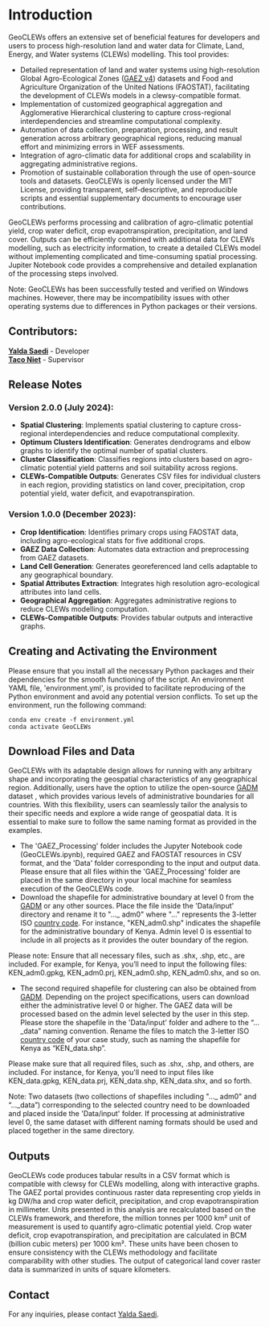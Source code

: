 Introduction
=====================================

GeoCLEWs offers an extensive set of beneficial features for developers and users to process high-resolution land and water data for Climate, Land, Energy, and Water systems (CLEWs) modelling. This tool provides:
- Detailed representation of land and water systems using high-resolution Global Agro-Ecological Zones ([GAEZ v4](https://gaez.fao.org/)) datasets and Food and Agriculture Organization of the United Nations (FAOSTAT), facilitating the development of CLEWs models in a clewsy-compatible format.
- Implementation of customized geographical aggregation and Agglomerative Hierarchical clustering to capture cross-regional interdependencies and streamline computational complexity.
- Automation of data collection, preparation, processing, and result generation across arbitrary geographical regions, reducing manual effort and minimizing errors in WEF assessments.
- Integration of agro-climatic data for additional crops and scalability in aggregating administrative regions.
- Promotion of sustainable collaboration through the use of open-source tools and datasets. GeoCLEWs is openly licensed under the MIT License, providing transparent, self-descriptive, and reproducible scripts and essential supplementary documents to encourage user contributions.

GeoCLEWs performs processing and calibration of agro-climatic potential yield, crop water deficit, crop evapotranspiration, precipitation, and land cover. Outputs can be efficiently combined with additional data for CLEWs modelling, such as electricity information, to create a detailed CLEWs model without implementing complicated and time-consuming spatial processing. Jupiter Notebook code provides a comprehensive and detailed explanation of the processing steps involved.

Note: GeoCLEWs has been successfully tested and verified on Windows machines. However, there may be incompatibility issues with other operating systems due to differences in Python packages or their versions. 

Contributors:
------------------------------------------------
**[Yalda Saedi](https://github.com/Ysaedi)** - Developer<br />
**[Taco Niet](https://github.com/tniet)** - Supervisor<br />


Release Notes
------------------------------------------------
### Version 2.0.0 (July 2024):

- **Spatial Clustering**: Implements spatial clustering to capture cross-regional interdependencies and reduce computational complexity.
- **Optimum Clusters Identification**: Generates dendrograms and elbow graphs to identify the optimal number of spatial clusters.
- **Cluster Classification**: Classifies regions into clusters based on agro-climatic potential yield patterns and soil suitability across regions.
- **CLEWs-Compatible Outputs**: Generates CSV files for individual clusters in each region, providing statistics on land cover, precipitation, crop potential yield, water deficit, and evapotranspiration.


### Version 1.0.0 (December 2023):
- **Crop Identification**: Identifies primary crops using FAOSTAT data, including agro-ecological stats for five additional crops.
- **GAEZ Data Collection**: Automates data extraction and preprocessing from GAEZ datasets.
- **Land Cell Generation**: Generates georeferenced land cells adaptable to any geographical boundary.
- **Spatial Attributes Extraction**: Integrates high resolution agro-ecological attributes into land cells.
- **Geographical Aggregation**: Aggregates administrative regions to reduce CLEWs modelling computation.
- **CLEWs-Compatible Outputs**: Provides tabular outputs and interactive graphs.

Creating and Activating the Environment
------------------------------------------------
Please ensure that you install all the necessary Python packages and their dependencies for the smooth functioning of the script. An environment YAML file, 'environment.yml', is provided to facilitate reproducing of the Python environment and avoid any potential version conflicts. 
To set up the environment, run the following command:


    conda env create -f environment.yml
    conda activate GeoCLEWs

Download Files and Data
--------------------------------------------------
GeoCLEWs with its adaptable design allows for running with any arbitrary shape and incorporating the geospatial characteristics of any geographical region. Additionally, users have the option to utilize the open-source [GADM](https://gadm.org/download_country.html) dataset , which provides various levels of administrative boundaries for all countries. With this flexibility, users can seamlessly tailor the analysis to their specific needs and explore a wide range of geospatial data. It is essential to make sure to follow the same naming format as provided in the examples.
-	The 'GAEZ_Processing' folder includes the Jupyter Notebook code (GeoCLEWs.ipynb), required GAEZ and FAOSTAT resources in CSV format, and the 'Data' folder corresponding to the input and output data. Please ensure that all files within the 'GAEZ_Processing' folder are placed in the same directory in your local machine for seamless execution of the GeoCLEWs code.
-	Download the shapefile for administrative boundary at level 0 from the [GADM](https://gadm.org/download_country.html) or any other sources. Place the file inside the 'Data/input' directory and rename it to "..._ adm0" where "..." represents the 3-letter ISO [country code]( https://www.nationsonline.org/oneworld/country_code_list.htm). For instance, "KEN_adm0.shp" indicates the shapefile for the administrative boundary of Kenya. Admin level 0 is essential to include in all projects as it provides the outer boundary of the region.

Please note: Ensure that all necessary files, such as .shx, .shp, etc., are included. For example, for Kenya, you’ll need to input the following files: KEN_adm0.gpkg, KEN_adm0.prj, KEN_adm0.shp, KEN_adm0.shx, and so on.	
-	The second required shapefile for clustering can also be obtained from [GADM](https://gadm.org/download_country.html). Depending on the project specifications, users can download either the administrative level 0 or higher. The GAEZ data will be processed based on the admin level selected by the user in this step. Please store the shapefile in the 'Data/input' folder and adhere to the “…_data” naming convention. Rename the files to match the 3-letter ISO [country code]( https://www.nationsonline.org/oneworld/country_code_list.htm) of your case study, such as naming the shapefile for Kenya as “KEN_data.shp”.

Please make sure that all required files, such as .shx, .shp, and others, are included. For instance, for Kenya, you'll need to input files like KEN_data.gpkg, KEN_data.prj, KEN_data.shp, KEN_data.shx, and so forth.


Note: Two datasets (two collections of shapefiles including "..._ adm0" and “…_data”) corresponding to the selected country need to be downloaded and placed inside the 'Data/input' folder. If processing at administrative level 0, the same dataset with different naming formats should be used and placed together in the same directory.

Outputs
---------------------------------------------------
GeoCLEWs code produces tabular results in a CSV format which is compatible with clewsy for CLEWs modelling, along with interactive graphs. The GAEZ portal provides continuous raster data representing crop yields in kg DW/ha and crop water deficit, precipitation, and crop evapotranspiration in millimeter. Units presented in this analysis are recalculated based on the CLEWs framework, and therefore, the million tonnes per 1000 km² unit of measurement is used to quantify agro-climatic potential yield. Crop water deficit, crop evapotranspiration, and precipitation are calculated in BCM (billion cubic meters) per 1000 km². These units have been chosen to ensure consistency with the CLEWs methodology and facilitate comparability with other studies. The output of categorical land cover raster data is summarized in units of square kilometers. 

Contact
-----------------------------------------
For any inquiries, please contact [Yalda Saedi](https://www.linkedin.com/in/yalda-saedi/).


